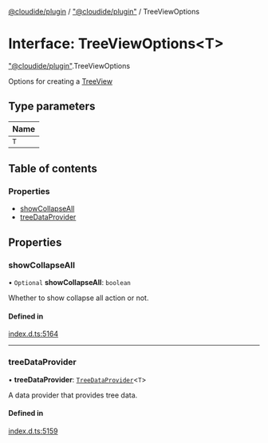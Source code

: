 [@cloudide/plugin](../README.md) / ["@cloudide/plugin"](../modules/_cloudide_plugin_.md) / TreeViewOptions

# Interface: TreeViewOptions<T\>

["@cloudide/plugin"](../modules/_cloudide_plugin_.md).TreeViewOptions

Options for creating a [TreeView](#TreeView)

## Type parameters

| Name |
| :------ |
| `T` |

## Table of contents

### Properties

- [showCollapseAll](cloudide_plugin_.TreeViewOptions.md#showcollapseall)
- [treeDataProvider](cloudide_plugin_.TreeViewOptions.md#treedataprovider)

## Properties

### showCollapseAll

• `Optional` **showCollapseAll**: `boolean`

Whether to show collapse all action or not.

#### Defined in

[index.d.ts:5164](https://github.com/shuyaqian/cloudide-plugin-api/blob/26b31b9/index.d.ts#L5164)

___

### treeDataProvider

• **treeDataProvider**: [`TreeDataProvider`](cloudide_plugin_.TreeDataProvider.md)<`T`\>

A data provider that provides tree data.

#### Defined in

[index.d.ts:5159](https://github.com/shuyaqian/cloudide-plugin-api/blob/26b31b9/index.d.ts#L5159)
